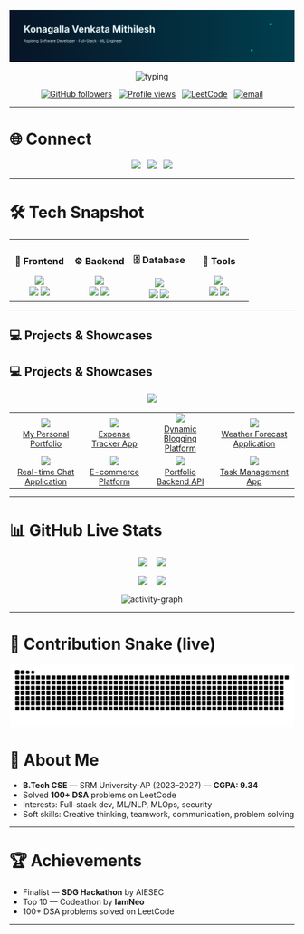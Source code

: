 <!-- ================= Header Banner (SVG or GIF) ================= -->
<p align="center">
  <!-- If you prefer a GIF banner, replace this src with your banner.gif raw URL -->
  <img src="https://raw.githubusercontent.com/Mithi-2005/Mithi-2005/main/assets/banner-custom.svg" alt="banner" width="100%" style="max-height:220px;object-fit:cover"/>
</p>

<!-- ================= Typing Intro ================= -->
<p align="center">
  <img src="https://readme-typing-svg.demolab.com?font=Fira+Code&size=30&pause=1000&color=00C9FF&center=true&width=760&lines=Hi+%F0%9F%91%8B,+I'm+Konagalla+Venkata+Mithilesh;Aspiring+%7C+Full-Stack+Dev+%26+ML+Engineer;Building+web+apps+%26+ML+pipelines" alt="typing"/>
</p>

<p align="center">
  <a href="https://github.com/Mithi-2005"><img alt="GitHub followers" src="https://img.shields.io/github/followers/Mithi-2005?label=Follow&style=social" /></a>
  &nbsp;
  <a href="https://komarev.com/ghpvc/?username=Mithi-2005"><img alt="Profile views" src="https://komarev.com/ghpvc/?username=Mithi-2005&style=flat-square" /></a>
  &nbsp;
  <a href="https://leetcode.com/u/mithi2005/"><img src="https://img.shields.io/badge/LeetCode-FFA116?style=flat-square&logo=leetcode&logoColor=black" alt="LeetCode" /></a>
  &nbsp;
  <a href="mailto:kvmithilesh10@gmail.com"><img src="https://img.shields.io/badge/Email-kvmithilesh10%40gmail.com-blue?style=flat-square&logo=gmail" alt="email" /></a>
</p>

---

# 🌐 Connect
<p align="center">
  <a href="https://github.com/Mithi-2005"><img src="https://skillicons.dev/icons?i=github" height="36"/></a>
  &nbsp;
  <a href="https://www.linkedin.com/in/venkata-mithilesh-konagalla-45b18b324/"><img src="https://skillicons.dev/icons?i=linkedin" height="36"/></a>
  &nbsp;
  <a href="https://leetcode.com/u/mithi2005/"><img src="https://img.shields.io/badge/LeetCode-Profile-orange?style=flat-square&logo=leetcode" /></a>
</p>

---

# 🛠 Tech Snapshot
<div align="center"> <table> <tr> <td align="center" width="25%"> <h3>🎨 Frontend</h3> <img src="https://skillicons.dev/icons?i=html,css,js,react,tailwind" width="180"/> <br> <img src="https://img.shields.io/badge/React-20232A?style=for-the-badge&logo=react&logoColor=61DAFB" /> <img src="https://img.shields.io/badge/JavaScript-F7DF1E?style=for-the-badge&logo=javascript&logoColor=black" /> </td> <td align="center" width="25%"> <h3>⚙️ Backend</h3> <img src="https://skillicons.dev/icons?i=nodejs,django,express,python" width="180"/> <br> <img src="https://img.shields.io/badge/Node.js-43853D?style=for-the-badge&logo=node.js&logoColor=white" /> <img src="https://img.shields.io/badge/Django-092E20?style=for-the-badge&logo=django&logoColor=white" /> </td> <td align="center" width="25%"> <h3>🗄️ Database</h3> <img src="https://skillicons.dev/icons?i=mysql,postgresql,mongodb" width="180"/> <br> <img src="https://img.shields.io/badge/MySQL-00000F?style=for-the-badge&logo=mysql&logoColor=white" /> <img src="https://img.shields.io/badge/PostgreSQL-316192?style=for-the-badge&logo=postgresql&logoColor=white" /> </td> <td align="center" width="25%"> <h3>🔧 Tools</h3> <img src="https://skillicons.dev/icons?i=git,docker,aws" width="180"/> <br> <img src="https://img.shields.io/badge/GIT-E44C30?style=for-the-badge&logo=git&logoColor=white" /> <img src="https://img.shields.io/badge/Docker-2496ED?style=for-the-badge&logo=docker&logoColor=white" /> </td> </tr> </table> </div>

---




## 💻 **Projects & Showcases**

## 💻 **Projects & Showcases**

<div align="center">
  
<img src="https://github-profile-trophy.vercel.app/?username=Mounika-Chowdary28&theme=discord&no-frame=true&no-bg=false&margin-w=4&row=2&column=4" />

<table>
<tr>
<td align="center">
<img src="https://img.shields.io/badge/Portfolio-React%20%2B%20Tailwind-00d9ff?style=for-the-badge&logo=react&logoColor=61DAFB" />
<br>
<a href="https://mounikachowdaryportfolio.netlify.app">My Personal Portfolio</a>
</td>
<td align="center">
<img src="https://img.shields.io/badge/Expense%20Tracker-React%20%2B%20Node.js-00d9ff?style=for-the-badge&logo=react&logoColor=61DAFB" />
<br>
<a href="https://github.com/Mounika-Chowdary28/expense-tracker">Expense Tracker App</a>
</td>
<td align="center">
<img src="https://img.shields.io/badge/Blog%20CMS-Django%20%2B%20PostgreSQL-00d9ff?style=for-the-badge&logo=django&logoColor=white" />
<br>
<a href="https://github.com/Mounika-Chowdary28/blog-cms">Dynamic Blogging Platform</a>
</td>
<td align="center">
<img src="https://img.shields.io/badge/Weather%20App-Node.js%20%2B%20MySQL-00d9ff?style=for-the-badge&logo=node.js&logoColor=white" />
<br>
<a href="https://github.com/Mounika-Chowdary28/weather-app">Weather Forecast Application</a>
</td>
</tr>

<tr>
<td align="center">
<img src="https://img.shields.io/badge/Chat%20App-React%20%2B%20Node.js-00d9ff?style=for-the-badge&logo=react&logoColor=61DAFB" />
<br>
<a href="https://github.com/Mounika-Chowdary28/chat-app">Real-time Chat Application</a>
</td>
<td align="center">
<img src="https://img.shields.io/badge/E-commerce-React%20%2B%20Django-00d9ff?style=for-the-badge&logo=react&logoColor=61DAFB" />
<br>
<a href="https://github.com/Mounika-Chowdary28/ecommerce">E-commerce Platform</a>
</td>
<td align="center">
<img src="https://img.shields.io/badge/Portfolio%20Backend-Node.js%20%2B%20MongoDB-00d9ff?style=for-the-badge&logo=node.js&logoColor=white" />
<br>
<a href="https://github.com/Mounika-Chowdary28/portfolio-backend">Portfolio Backend API</a>
</td>
<td align="center">
<img src="https://img.shields.io/badge/Todo%20App-React%20%2B%20Firebase-00d9ff?style=for-the-badge&logo=react&logoColor=61DAFB" />
<br>
<a href="https://github.com/Mounika-Chowdary28/todo-app">Task Management App</a>
</td>
</tr>
</table>

</div>


---

# 📊 GitHub Live Stats
<p align="center">
  <img src="https://github-readme-stats.vercel.app/api?username=Mithi-2005&show_icons=true&theme=react" height="156"/>
  &nbsp;&nbsp;
  <img src="https://github-readme-streak-stats.herokuapp.com/?user=Mithi-2005&theme=react" height="156"/>
</p>

<p align="center">
  <img src="https://github-readme-stats.vercel.app/api/top-langs/?username=Mithi-2005&layout=compact&theme=react" height="120"/>
  &nbsp;&nbsp;
  <img src="https://github-profile-trophy.vercel.app/?username=Mithi-2005&theme=onedark&row=1&column=7" height="120"/>
</p>

<p align="center">
  <img src="https://github-readme-activity-graph.vercel.app/graph?username=Mithi-2005&bg_color=0D1117&color=00C9FF&line=FF5733&point=FFFFFF&area=true&hide_border=true" alt="activity-graph"/>
</p>

---

# 🐍 Contribution Snake (live)
<p align="center">
  <!-- This will show after the workflow generates files into `output/` -->
  <img src="https://raw.githubusercontent.com/Mithi-2005/Mithi-2005/main/output/github-snake.svg" alt="contribution-snake" />
</p>



# 🎯 About Me
- **B.Tech CSE** — SRM University-AP (2023–2027) — **CGPA: 9.34**  
- Solved **100+ DSA** problems on LeetCode  
- Interests: Full-stack dev, ML/NLP, MLOps, security  
- Soft skills: Creative thinking, teamwork, communication, problem solving

---

# 🏆 Achievements
- Finalist — **SDG Hackathon** by AIESEC  
- Top 10 — Codeathon by **IamNeo**  
- 100+ DSA problems solved on LeetCode

---
